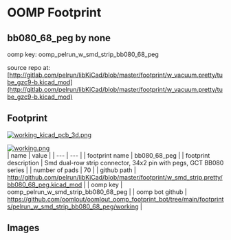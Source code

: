 # OOMP Footprint  
## bb080_68_peg  by none  
  
oomp key: oomp_pelrun_w_smd_strip_bb080_68_peg  
  
source repo at: [http://gitlab.com/pelrun/libKiCad/blob/master/footprint/w_vacuum.pretty/tube_gzc9-b.kicad_mod](http://gitlab.com/pelrun/libKiCad/blob/master/footprint/w_vacuum.pretty/tube_gzc9-b.kicad_mod)  
## Footprint  
  
[![working_kicad_pcb_3d.png](working_kicad_pcb_3d_600.png)](working_kicad_pcb_3d.png)  
  
[![working.png](working_600.png)](working.png)  
| name | value | 
| --- | --- | 
| footprint name | bb080_68_peg | 
| footprint description | Smd dual-row strip connector, 34x2 pin with pegs, GCT BB080 series | 
| number of pads | 70 | 
| github path | http://github.com/pelrun/libKiCad/blob/master/footprint/w_smd_strip.pretty/bb080_68_peg.kicad_mod | 
| oomp key | oomp_pelrun_w_smd_strip_bb080_68_peg | 
| oomp bot github | https://github.com/oomlout/oomlout_oomp_footprint_bot/tree/main/footprints/pelrun_w_smd_strip_bb080_68_peg/working | 
## Images  
